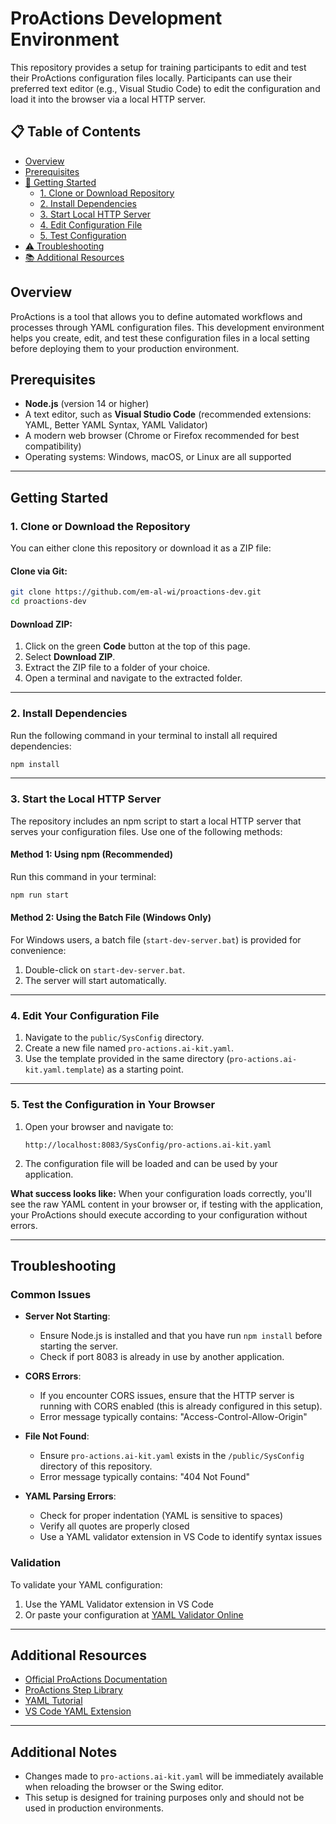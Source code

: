 # ProActions Development Environment

This repository provides a setup for training participants to edit and test their ProActions configuration files locally. Participants can use their preferred text editor (e.g., Visual Studio Code) to edit the configuration and load it into the browser via a local HTTP server.

## 📋 Table of Contents
- [Overview](#overview)
- [Prerequisites](#prerequisites)
- [🚀 Getting Started](#getting-started)
  - [1. Clone or Download Repository](#1-clone-or-download-the-repository)
  - [2. Install Dependencies](#2-install-dependencies)
  - [3. Start Local HTTP Server](#3-start-the-local-http-server)
  - [4. Edit Configuration File](#4-edit-your-configuration-file)
  - [5. Test Configuration](#5-test-the-configuration-in-your-browser)
- [⚠️ Troubleshooting](#troubleshooting)
- [📚 Additional Resources](#additional-resources)

## Overview

ProActions is a tool that allows you to define automated workflows and processes through YAML configuration files. This development environment helps you create, edit, and test these configuration files in a local setting before deploying them to your production environment.

## Prerequisites

- **Node.js** (version 14 or higher)
- A text editor, such as **Visual Studio Code** (recommended extensions: YAML, Better YAML Syntax, YAML Validator)
- A modern web browser (Chrome or Firefox recommended for best compatibility)
- Operating systems: Windows, macOS, or Linux are all supported

---

## Getting Started

### 1. Clone or Download the Repository

You can either clone this repository or download it as a ZIP file:

#### Clone via Git:
```bash
git clone https://github.com/em-al-wi/proactions-dev.git
cd proactions-dev
```

#### Download ZIP:
1. Click on the green **Code** button at the top of this page.
2. Select **Download ZIP**.
3. Extract the ZIP file to a folder of your choice.
4. Open a terminal and navigate to the extracted folder.

---

### 2. Install Dependencies

Run the following command in your terminal to install all required dependencies:

```bash
npm install
```

---

### 3. Start the Local HTTP Server

The repository includes an npm script to start a local HTTP server that serves your configuration files. Use one of the following methods:

#### Method 1: Using npm (Recommended)
Run this command in your terminal:
```bash
npm run start
```

#### Method 2: Using the Batch File (Windows Only)
For Windows users, a batch file (`start-dev-server.bat`) is provided for convenience:
1. Double-click on `start-dev-server.bat`.
2. The server will start automatically.

---

### 4. Edit Your Configuration File

1. Navigate to the `public/SysConfig` directory.
2. Create a new file named `pro-actions.ai-kit.yaml`.
3. Use the template provided in the same directory (`pro-actions.ai-kit.yaml.template`) as a starting point.

---

### 5. Test the Configuration in Your Browser

1. Open your browser and navigate to:
   ```
   http://localhost:8083/SysConfig/pro-actions.ai-kit.yaml
   ```
2. The configuration file will be loaded and can be used by your application.

**What success looks like:** When your configuration loads correctly, you'll see the raw YAML content in your browser or, if testing with the application, your ProActions should execute according to your configuration without errors.

---

## Troubleshooting

### Common Issues

- **Server Not Starting**:
  - Ensure Node.js is installed and that you have run `npm install` before starting the server.
  - Check if port 8083 is already in use by another application.

- **CORS Errors**:
  - If you encounter CORS issues, ensure that the HTTP server is running with CORS enabled (this is already configured in this setup).
  - Error message typically contains: "Access-Control-Allow-Origin"

- **File Not Found**:
  - Ensure `pro-actions.ai-kit.yaml` exists in the `/public/SysConfig` directory of this repository.
  - Error message typically contains: "404 Not Found"

- **YAML Parsing Errors**:
  - Check for proper indentation (YAML is sensitive to spaces)
  - Verify all quotes are properly closed
  - Use a YAML validator extension in VS Code to identify syntax issues

### Validation

To validate your YAML configuration:
1. Use the YAML Validator extension in VS Code
2. Or paste your configuration at [YAML Validator Online](https://jsonformatter.org/yaml-validator)

---

## Additional Resources

- [Official ProActions Documentation](https://confluence.eidosmedia.com/display/TEM/Swing+ProActions+Configuration)
- [ProActions Step Library](https://confluence.eidosmedia.com/display/TEM/Swing+ProActions+AI-Kit+Library)
- [YAML Tutorial](https://yaml.org/spec/1.2.2/)
- [VS Code YAML Extension](https://marketplace.visualstudio.com/items?itemName=redhat.vscode-yaml)

---

## Additional Notes

- Changes made to `pro-actions.ai-kit.yaml` will be immediately available when reloading the browser or the Swing editor.
- This setup is designed for training purposes only and should not be used in production environments.
